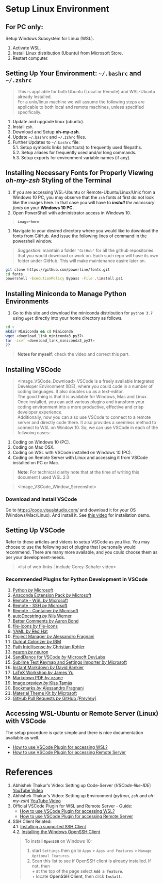 # Setup Linux Environment
## For PC only:
Setup Windows Subsystem for Linux (WSL).
  1. Activate WSL.
  1. Install Linux distribution (Ubuntu) from Microsoft Store.
  1. Restart computer.

## Setting Up Your Environment: `~/.bashrc` and `~/.zshrc`

>This is appliable for both Ubuntu (Local or Remote) and WSL-Ubuntu 
already Installed.  
For a unix/linux machine we will assume the following steps are 
applicable to both local and remote machines, unless specified 
specifically.  

1. Update and upgrade linux (ubuntu).  
1. Install `zsh`.  
1. Download and Setup **oh-my-zsh**.  
1. Update `~/.bashrc` and `~/.zshrc` files.  
1. Further Updates to `~/.bashrc` file:  
  5.1. Setup symbolic links (shortcuts) to frequently used filepaths.  
  5.2. Setup aliases for frequently used and/or long commands.  
  5.3. Setup exports for environment variable names (if any).  
  
## Installing Necessary Fonts for Properly Viewing _oh-my-zsh_ Styling of the Terminal

1. If you are accessing WSL-Ubuntu or Remote-Ubuntu/Linux/Unix 
from a Windows 10 PC, you may observe that the `zsh` fonts at 
first do not look like the images here. In that case you will 
have to _**install** the necessary fonts_ on your **Windows 10 PC**. 
  1. Open PowerShell with administrator access in Windows 10.  
  > **`image-here`**
  1. Navigate to your desired directory where you would like to 
  download the fonts from GitHub. And issue the following lines 
  of command in the powershell window.  
  
  >_Suggestion_: maintain a folder `"GitHub"` for all the github 
  repositories that you would download or work on. Each such repo 
  will have its own folder under GitHub. This will make maintenance 
  easire later on.
   
  
  ```bash
  git clone https://github.com/powerline/fonts.git
  cd fonts
  powershell -ExecutionPolicy Bypass -File .\install.ps1
  ```

## Installing Miniconda to Manage Python Environments
1. Go to this site and download the miniconda distribution for 
`python 3.7` using `wget` directly into your home directory as follows.  
```bash
cd ~
mkdir Miniconda && cd Miniconda
wget <doenload_link_miniconda3_py37>
tar -zxvf <doenload_link_miniconda3_py37>
??
```
>**Notes for myself**: check the video and correct this part.  

## Installing VSCode
> <Image_VSCode_Download>
VSCode is a freely available Integrated Developer Environment (IDE), 
where you could code in a number of coding languages. It also doubles 
up as a text-editor.  
The good thing is that it is available for Windows, Mac and Linux. 
Once installed, you can add various plugins and transform your coding 
environment into a more productive, effective and crisp developer 
experience.  
Additionally, now you can also use VSCode to connect to a remote server 
and directly code there. It also provides a seemless method to connect 
to WSL on Window 10. So, we can use VSCode in each of the follwoing cases:  
1. Coding on Windows 10 (PC).
1. Coding on Mac OSX. 
1. Coding on WSL with VSCode installed on Windows 10 (PC). 
1. Coding on Remote Server with Linux and accessing it from VSCode installed on PC or Mac.
>**Note**: For technical clarity note that at the time of writing this document I 
used WSL 2.0  

> <Image_VSCode_Window_Screenshot>

### Download and Install VSCode
Go to https://code.visualstudio.com/ and download it for your OS (Windows/Mac/Linux). And install it. 
See [this video](#ref) for installation demo.  

## Setting Up VSCode
Refer to these articles and videos to setup VSCode as you like. You may choose to use the following set of plugins that I personally would recommend. There are many more available, and you could choose them as per your development-needs. 
> <list of web-links | include Corey-Schafer video>

### Recommended Plugins for Python Development in VSCode
1. [Python _by_ Microsoft](https://marketplace.visualstudio.com/items?itemName=ms-python.python)
1. [Anaconda Extension Pack _by_ Microsoft](https://marketplace.visualstudio.com/items?itemName=ms-python.anaconda-extension-pack)
1. [Remote - WSL _by_ Microsoft](https://marketplace.visualstudio.com/items?itemName=ms-vscode-remote.remote-wsl)
1. [Remote - SSH _by_ Microsoft](https://marketplace.visualstudio.com/items?itemName=ms-vscode-remote.remote-ssh)
1. [Remote - Container _by_ Microsoft](https://marketplace.visualstudio.com/items?itemName=ms-vscode-remote.remote-containers)
1. [autoDocstring _by_ Nils Werner](https://marketplace.visualstudio.com/items?itemName=njpwerner.autodocstring)
1. [Better Comments _by_ Aaron Bond](https://marketplace.visualstudio.com/items?itemName=aaron-bond.better-comments)
1. [file-icons _by_ file-icons](https://marketplace.visualstudio.com/items?itemName=file-icons.file-icons)
1. [YAML _by_ Red Hat](https://marketplace.visualstudio.com/items?itemName=redhat.vscode-yaml)
1. [Project Manager _by_ Alessandro Fragnani](https://marketplace.visualstudio.com/items?itemName=alefragnani.project-manager)
1. [Output Colorizer _by_ IBM](https://marketplace.visualstudio.com/items?itemName=IBM.output-colorizer)
1. [Path Intellisense _by_ Christian Kohler](https://marketplace.visualstudio.com/items?itemName=christian-kohler.path-intellisense)
1. [neuron _by_ neuron](https://marketplace.visualstudio.com/items?itemName=neuron.neuron-IPE)
1. [SandDance for VSCode _by_ Microsoft DevLabs](https://marketplace.visualstudio.com/items?itemName=msrvida.vscode-sanddance)
1. [Sublime Text Keymap and Settings Importer _by_ Microsoft](https://marketplace.visualstudio.com/items?itemName=ms-vscode.sublime-keybindings)
1. [Instant Markdown _by_ David Bankier](https://marketplace.visualstudio.com/items?itemName=dbankier.vscode-instant-markdown)
1. [LaTeX Workshop _by_ James Yu](https://marketplace.visualstudio.com/items?itemName=James-Yu.latex-workshop)
1. [Markdown PDF _by_ yzane](https://marketplace.visualstudio.com/items?itemName=yzane.markdown-pdf)
1. [Image preview _by_ Kiss Tamás](https://marketplace.visualstudio.com/items?itemName=kisstkondoros.vscode-gutter-preview)
1. [Bookmarks _by_ Alessandro Fragnani](https://marketplace.visualstudio.com/items?itemName=alefragnani.Bookmarks)
1. [Material Theme Kit _by_ Microsoft](https://marketplace.visualstudio.com/items?itemName=ms-vscode.Theme-MaterialKit)
1. [GitHub Pull Requests _by_ GitHub _[Preview]_](https://marketplace.visualstudio.com/items?itemName=GitHub.vscode-pull-request-github)

## Accessing WSL-Ubuntu or Remote Server (Linux) with VSCode
The setup procedure is quite simple and there is nice documentation available as well.  
+ [How to use VSCode Plugin for accessing WSL?](https://code.visualstudio.com/blogs/2019/09/03/wsl2)
+ [How to use VSCode Plugin for accessing Remote Server](https://code.visualstudio.com/blogs/2019/07/25/remote-ssh)


# References

1. Abhishek Thakur's Video: Setting up Code-Server 
(_VSCode-like-IDE_) [YouTube Video](https://youtu.be/ArygUBY0QXw)
1. Abhishek Thakur's Video: Setting up Environment
(_python_, _zsh_ and _oh-my-zsh_) [YouTube Video](https://www.youtube.com/watch?v=N9lo_UxSkWA)
1. Official VSCode Plugin for WSL and Remote Server - Guide:  
   + [How to use VSCode Plugin for accessing WSL?](https://code.visualstudio.com/blogs/2019/09/03/wsl2)
   + [How to use VSCode Plugin for accessing Remote Server](https://code.visualstudio.com/blogs/2019/07/25/remote-ssh)
1. SSH Client Related:  
  4.1. [Installing a supported SSH Client](https://code.visualstudio.com/docs/remote/troubleshooting#_installing-a-supported-ssh-client)  
  4.2. [Installing the Windows OpenSSH Client]()  
     > To install **`OpenSSH`** on Windows 10: 
     >1. start `Settings` then go to `Apps` > `Apps and Features` > `Manage Optional Features`.  
     >1. Scan this list to see if OpenSSH client is already installed. If not, then  
            + at the top of the page select **`Add a feature`**.  
            + locate **OpenSSH Client**, then click **`Install`**.  


